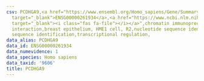 ```yaml
---
csv: PCDHGA9,<a href="https://www.ensembl.org/Homo_sapiens/Gene/Summary?db=core;g=ENSG00000261934"
  target="_blank">ENSG00000261934</a>,<a href="https://www.ncbi.nlm.nih.gov/pubmed/22863008"
  target="_blank"><i class="fas fa-file"></i></a>",chromatin immunoprecipitation assay,direct
  interaction,breast epithelium, HME1 cell, R2,nucleotide sequence identification,nucleotide
  sequence identification,transcriptional regulation,
data_alias: PCDHGA9
data_id: ENSG00000261934
data_numevidence: 1
data_species: Homo sapiens
data_taxid: '9606'
title: PCDHGA9
---
```


